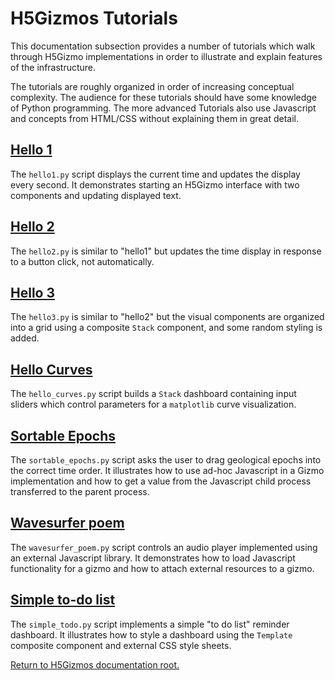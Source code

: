 

# H5Gizmos Tutorials

This documentation subsection provides a number of tutorials
which walk through H5Gizmo implementations in order to illustrate
and explain features of the infrastructure.

The tutorials are roughly organized in order of increasing
conceptual complexity.  The audience for these tutorials should have
some knowledge of Python programming.  The more advanced Tutorials
also use Javascript and concepts from HTML/CSS without explaining them
in great detail.

<h2>
<a href="hello1.md">
Hello 1
</a>
</h2>

The `hello1.py` script displays the current time and updates the display every second.
It demonstrates starting an H5Gizmo interface with two components and updating displayed text.


<h2>
<a href="hello2.md">
Hello 2
</a>
</h2>

The `hello2.py` is similar to "hello1" but updates the time display in response to a button click,
not automatically.


<h2>
<a href="hello3.md">
Hello 3
</a>
</h2>

The `hello3.py` is similar to "hello2" but the visual components are organized into
a grid using a composite `Stack` component, and some random styling is added.


<h2>
<a href="hello_curves.md">
Hello Curves
</a>
</h2>

The `hello_curves.py` script builds a `Stack` dashboard containing
input sliders which control parameters for a `matplotlib` curve visualization.

<h2>
<a href="sortable_epochs.md">
Sortable Epochs
</a>
</h2>

The `sortable_epochs.py` script asks the user to drag geological epochs into the correct
time order.  It illustrates how to use ad-hoc Javascript in a Gizmo implementation and
how to get a value from the Javascript child process transferred to the parent process.

<h2>
<a href="wavesurfer_poem.md">
Wavesurfer poem
</a>
</h2>

The `wavesurfer_poem.py` script controls an audio player implemented using
an external Javascript library.  It demonstrates how to load Javascript functionality
for a gizmo and how to attach external resources to a gizmo.

<h2>
<a href="simple_todo.md">
Simple to-do list
</a>
</h2>

The `simple_todo.py` script implements a simple "to do list" reminder dashboard.
It illustrates how to style a dashboard using the `Template` composite component
and external CSS style sheets.


<a href="../README.md">
Return to H5Gizmos documentation root.
</a>